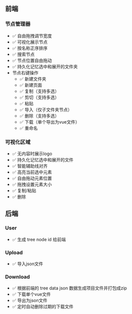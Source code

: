 ## 前端

### 节点管理器
  - ✅ 自由拖拽调节宽度
  - ✅ 可视化展示节点
  - ✅ 按名称正序排序
  - ✅ 搜索节点
  - ✅ 节点位置自由拖动
  - ✅ 持久化记忆选中和展开的文件夹
  - 节点右键操作
    - ✅ 新建文件夹
    - ✅ 新建页面
    - ✅ 复制（支持多选）
    - ✅ 剪切（支持多选）
    - ✅ 粘贴
    - ✅ 导入（仅子文件夹节点）
    - ✅ 删除（支持多选）
    - ✅ 下载（单个导出为vue文件）
    - ✅ 重命名

### 可视化区域
  - ✅ 无内容时展示logo
  - ✅ 持久化记忆选中和展开的文件
  - ✅ 智能辅助线对齐
  - ✅ 高亮当前选中元素
  - ✅ 自由拖动元素位置
  - ✅ 拖拽设置元素大小
  - ✅ 复制/粘贴
  - ✅ 删除

## 后端

### User
  - ✅ 生成 tree node id 给前端

### Upload
  - ✅ 导入json文件

### Download
  - ✅ 根据前端的 tree data json 数据生成项目文件并打包成zip
  - ✅ 下载单个vue文件
  - ✅ 导出为json文件
  - ✅ 定时自动删除过期的下载文件